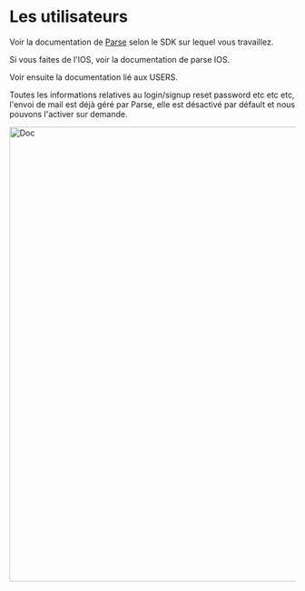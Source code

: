 # Les utilisateurs

Voir la documentation de [Parse](http://www.parse.com) selon le SDK sur lequel vous travaillez.

Si vous faites de l'IOS, voir la documentation de parse IOS.

Voir ensuite la documentation lié aux USERS.

Toutes les informations relatives au login/signup reset password etc etc etc, l'envoi de mail est déjà géré par Parse, elle est désactivé par défault et nous pouvons l'activer sur demande.

<img src="../images/doc_ios.jpeg" alt="Doc" style="width: 800px;"/>
